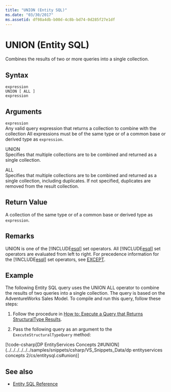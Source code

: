 ```yaml
---
title: "UNION (Entity SQL)"
ms.date: "03/30/2017"
ms.assetid: df98a4db-b00d-4c8b-bd74-0d285f27e1df
---
```

# UNION (Entity SQL)
Combines the results of two or more queries into a single collection.  
  
## Syntax  
  
```  
expression  
UNION [ ALL ]  
expression  
```  
  
## Arguments  
 `expression`  
 Any valid query expression that returns a collection to combine with the collection All expressions must be of the same type or of a common base or derived type as `expression`.  
  
 UNION  
 Specifies that multiple collections are to be combined and returned as a single collection.  
  
 ALL  
 Specifies that multiple collections are to be combined and returned as a single collection, including duplicates. If not specified, duplicates are removed from the result collection.  
  
## Return Value  
 A collection of the same type or of a common base or derived type as `expression`.  
  
## Remarks  
 UNION is one of the [!INCLUDE[esql](../../../../../../includes/esql-md.md)] set operators. All [!INCLUDE[esql](../../../../../../includes/esql-md.md)] set operators are evaluated from left to right. For precedence information for the [!INCLUDE[esql](../../../../../../includes/esql-md.md)] set operators, see [EXCEPT](../../../../../../docs/framework/data/adonet/ef/language-reference/except-entity-sql.md).  
  
## Example  
 The following Entity SQL query uses the UNION ALL operator to combine the results of two queries into a single collection. The query is based on the AdventureWorks Sales Model. To compile and run this query, follow these steps:  
  
1. Follow the procedure in [How to: Execute a Query that Returns StructuralType Results](../../../../../../docs/framework/data/adonet/ef/how-to-execute-a-query-that-returns-structuraltype-results.md).  
  
2. Pass the following query as an argument to the `ExecuteStructuralTypeQuery` method:  
  
 [!code-csharp[DP EntityServices Concepts 2#UNION](../../../../../../samples/snippets/csharp/VS_Snippets_Data/dp entityservices concepts 2/cs/entitysql.cs#union)]  
  
## See also

- [Entity SQL Reference](../../../../../../docs/framework/data/adonet/ef/language-reference/entity-sql-reference.md)
